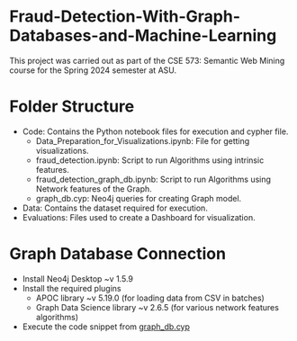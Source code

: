 # Fraud-Detection-With-Graph-Databases-and-Machine-Learning
This project was carried out as part of the CSE 573: Semantic Web Mining course for the Spring 2024 semester at ASU.

# Folder Structure
- Code: Contains the Python notebook files for execution and cypher file.
    - Data_Preparation_for_Visualizations.ipynb: File for getting visualizations.
    - fraud_detection.ipynb: Script to run Algorithms using intrinsic features.
    - fraud_detection_graph_db.ipynb: Script to run Algorithms using Network features of the Graph.
    - graph_db.cyp: Neo4j queries for creating Graph model.    
- Data: Contains the dataset required for execution.
- Evaluations: Files used to create a Dashboard for visualization.

# Graph Database Connection
- Install Neo4j Desktop ~v 1.5.9
- Install the required plugins
    - APOC library ~v 5.19.0 (for loading data from CSV in batches)
    - Graph Data Science library ~v 2.6.5 (for various network features algorithms)
- Execute the code snippet from [graph_db.cyp](CODE/graph_db.cyp)
